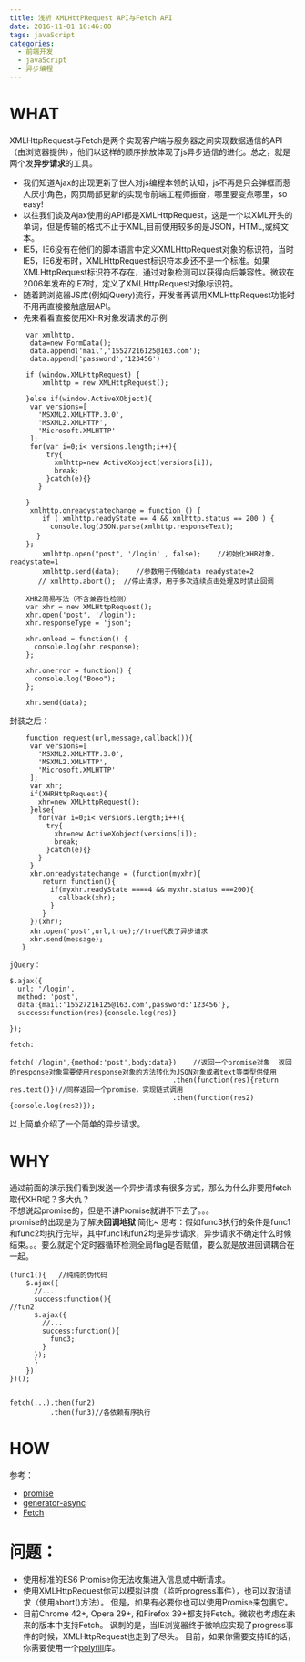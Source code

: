 ```yaml
---
title: 浅析 XMLHttPRequest API与Fetch API
date: 2016-11-01 16:46:00
tags: javaScript
categories:
  - 前端开发
  - javaScript
  - 异步编程
---
```


# WHAT
  XMLHttpRequest与Fetch是两个实现客户端与服务器之间实现数据通信的API（由浏览器提供），他们以这样的顺序排放体现了js异步通信的进化。总之，就是两个发**异步请求**的工具。
  * 我们知道Ajax的出现更新了世人对js编程本领的认知，js不再是只会弹框而惹人厌小角色，网页局部更新的实现令前端工程师振奋，哪里要变点哪里，so easy!
  * 以往我们谈及Ajax使用的API都是XMLHttpRequest，这是一个以XML开头的单词，但是传输的格式不止于XML,目前使用较多的是JSON，HTML,或纯文本。
  * IE5，IE6没有在他们的脚本语言中定义XMLHttpRequest对象的标识符，当时IE5，IE6发布时，XMLHttpRequest标识符本身还不是一个标准。如果XMLHttpRequest标识符不存在，通过对象检测可以获得向后兼容性。微软在2006年发布的IE7时，定义了XMLHttpRequest对象标识符。
  *  随着跨浏览器JS库(例如jQuery)流行，开发者再调用XMLHttpRequest功能时不用再直接接触底层API。
  *  先来看看直接使用XHR对象发请求的示例

```
    var xmlhttp,
     data=new FormData();
     data.append('mail','15527216125@163.com');
     data.append('password','123456')

    if (window.XMLHttpRequest) {
        xmlhttp = new XMLHttpRequest();
       
    }else if(window.ActiveXObject){
     var versions=[
       'MSXML2.XMLHTTP.3.0',
       'MSXML2.XMLHTTP',
       'Microsoft.XMLHTTP'
     ];
     for(var i=0;i< versions.length;i++){
         try{
           xmlhttp=new ActiveXobject(versions[i]);
           break;
         }catch(e){}
       }

    }
     xmlhttp.onreadystatechange = function () {
        if ( xmlhttp.readyState == 4 && xmlhttp.status == 200 ) {
          console.log(JSON.parse(xmlhttp.responseText);
　　　　}
    };
        xmlhttp.open("post", '/login' , false);    //初始化XHR对象，readystate=1
        xmlhttp.send(data);    //参数用于传输data readystate=2
       // xmlhttp.abort();  //停止请求，用于多次连续点击处理及时禁止回调

    XHR2简易写法（不含兼容性检测）
    var xhr = new XMLHttpRequest();
    xhr.open('post', '/login');
    xhr.responseType = 'json';

    xhr.onload = function() {
      console.log(xhr.response);
    };

    xhr.onerror = function() {
      console.log("Booo");
    };

    xhr.send(data);

```

封装之后：

```
    function request(url,message,callback()){
     var versions=[
       'MSXML2.XMLHTTP.3.0',
       'MSXML2.XMLHTTP',
       'Microsoft.XMLHTTP'
     ];
     var xhr;
     if(XHRHttpRequest){
       xhr=new XMLHttpRequest();
     }else{
       for(var i=0;i< versions.length;i++){
         try{
           xhr=new ActiveXobject(versions[i]);
           break;
         }catch(e){}
       }
     }
     xhr.onreadystatechange = (function(myxhr){
        return function(){
          if(myxhr.readyState ====4 && myxhr.status ===200){
            callback(xhr);
          }
        }
     })(xhr);
     xhr.open('post',url,true);//true代表了异步请求
     xhr.send(message);
   }

jQuery：

$.ajax({
  url: '/login',
  method: 'post',
  data:{mail:'15527216125@163.com',password:'123456'},
  success:function(res){console.log(res)}
  
});
   
fetch: 

fetch('/login',{method:'post',body:data})    //返回一个promise对象  返回的response对象需要使用response对象的方法转化为JSON对象或者text等类型供使用
                                        .then(function(res){return res.text()})//同样返回一个promise，实现链式调用
                                        .then(function(res2){console.log(res2)});

```

以上简单介绍了一个简单的异步请求。    

# WHY

通过前面的演示我们看到发送一个异步请求有很多方式，那么为什么非要用fetch取代XHR呢？多大仇？    
不想说起promise的，但是不讲Promise就讲不下去了。。。      
promise的出现是为了解决**回调地狱**
简化~
思考：假如func3执行的条件是func1和func2均执行完毕，其中func1和fun2均是异步请求，异步请求不确定什么时候结束。。。要么就定个定时器循环检测全局flag是否赋值，要么就是放进回调耦合在一起。

```
(func1(){   //纯纯的伪代码
    $.ajax({
      //...
      success:function(){
//fun2
      $.ajax({
        //...
        success:function(){
          func3;
        }
      });
      }
    })
})();

```

```

fetch(...).then(fun2)
          .then(fun3)//各依赖有序执行

```
# HOW
参考：    
  *  [promise](http://es6.ruanyifeng.com/#docs/promise#Promise-prototype-then)
  *  [generator-async](http://es6.ruanyifeng.com/#docs/generator-async)
  *  [Fetch](https://jakearchibald.com/2015/thats-so-fetch/)

# 问题：
  * 使用标准的ES6 Promise你无法收集进入信息或中断请求。
  * 使用XMLHttpRequest你可以模拟进度（监听progress事件），也可以取消请求（使用abort()方法）。 但是，如果有必要你也可以使用Promise来包裹它。
  * 目前Chrome 42+, Opera 29+, 和Firefox 39+都支持Fetch。微软也考虑在未来的版本中支持Fetch。 讽刺的是，当IE浏览器终于微响应实现了progress事件的时候，XMLHttpRequest也走到了尽头。 目前，如果你需要支持IE的话，你需要使用一个[polyfill](https://github.com/github/fetch)库。

